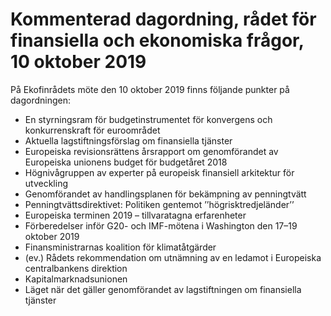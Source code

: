# Kommenterad dagordning, rådet för finansiella och ekonomiska frågor, 10 oktober 2019

På Ekofinrådets möte den 10 oktober 2019 finns följande punkter på dagordningen:

* En styrningsram för budgetinstrumentet för konvergens och konkurrenskraft för euroområdet
* Aktuella lagstiftningsförslag om finansiella tjänster
* Europeiska revisionsrättens årsrapport om genomförandet av Europeiska unionens budget för budgetåret 2018
* Högnivågruppen av experter på europeisk finansiell arkitektur för utveckling
* Genomförandet av handlingsplanen för bekämpning av penningtvätt
* Penningtvättsdirektivet: Politiken gentemot ’’högrisktredjeländer’’
* Europeiska terminen 2019 – tillvaratagna erfarenheter
* Förberedelser inför G20\- och IMF\-mötena i Washington den 17–19 oktober 2019
* Finansministrarnas koalition för klimatåtgärder
* (ev.) Rådets rekommendation om utnämning av en ledamot i Europeiska centralbankens direktion
* Kapitalmarknadsunionen
* Läget när det gäller genomförandet av lagstiftningen om finansiella tjänster
